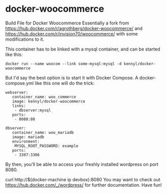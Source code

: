 # docker-woocommerce

Build File for Docker Woocommerce
Essentially a fork from https://hub.docker.com/r/agrothberg/docker-woocommerce/ and https://hub.docker.com/r/invision70/woocommerce/ with some modifications to it.

This container has to be linked with a mysql container, and can be started like this:
```
docker run --name woocom --link some-mysql:mysql -d kennyl/docker-woocommerce
```
But I'd say the best option is to start it with Docker Compose.
A docker-compose.yml like this one will do the trick:

```
webserver:
   container_name: woo_commerce
   image: kennyl/docker-woocommerce
   links:
    - dbserver:mysql
   ports:
    - 8080:80

dbserver:
   container_name: woo_mariadb
   image: mariadb
   environment:
    MYSQL_ROOT_PASSWORD: example
   ports:
    - 3307:3306
```
By then, you'll be able to access your freshly installed wordpress on port 8080.

curl http://$(docker-machine ip devbox):8080
You may want to check out https://hub.docker.com/_/wordpress/ for further documentation.
Have fun!
